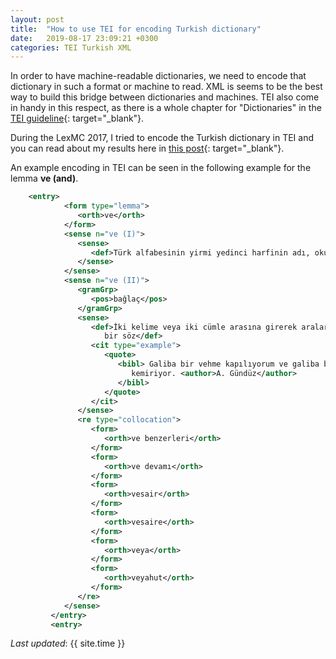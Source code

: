 ```yaml
---
layout: post
title:  "How to use TEI for encoding Turkish dictionary"
date:   2019-08-17 23:09:21 +0300
categories: TEI Turkish XML
---
```

In order to have machine-readable dictionaries, we need to encode that dictionary in such a format or machine to read. XML is seems to be the best way to build this bridge between dictionaries and machines. TEI also come in handy in this respect, as there is a whole chapter for "Dictionaries" in the [TEI guideline][TEI_guideline]{: target="_blank"}.

During the LexMC 2017, I tried to encode the Turkish dictionary in TEI and you can read about my results here in [this post][post_link]{: target="_blank"}.

An example encoding in TEI can be seen in the following example for the lemma **ve (and)**.

~~~xml
	<entry>
            <form type="lemma">
               <orth>ve</orth>
            </form>
            <sense n="ve (I)">
               <sense>
                  <def>Türk alfabesinin yirmi yedinci harfinin adı, okunuşu.</def>
               </sense>
            </sense>
            <sense n="ve (II)">
               <gramGrp>
                  <pos>bağlaç</pos>
               </gramGrp>
               <sense>
                  <def>İki kelime veya iki cümle arasına girerek aralarında bir bağ olduğunu anlatan
                     bir söz</def>
                  <cit type="example">
                     <quote>
                        <bibl> Galiba bir vehme kapılıyorum ve galiba bir hastalık beynimi
                           kemiriyor. <author>A. Gündüz</author>
                        </bibl>
                     </quote>
                  </cit>
               </sense>
               <re type="collocation">
                  <form>
                     <orth>ve benzerleri</orth>
                  </form>
                  <form>
                     <orth>ve devamı</orth>
                  </form>
                  <form>
                     <orth>vesair</orth>
                  </form>
                  <form>
                     <orth>vesaire</orth>
                  </form>
                  <form>
                     <orth>veya</orth>
                  </form>
                  <form>
                     <orth>veyahut</orth>
                  </form>
               </re>
            </sense>
         </entry>
         <entry>
~~~

_Last updated_: {{ site.time }}

[TEI_guideline]: https://tei-c.org/release/doc/tei-p5-doc/en/html/DI.html
[post_link]:   https://digilex.hypotheses.org/275#more-275